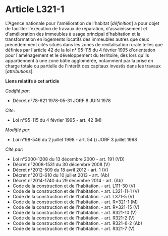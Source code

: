 # Article L321-1

L'Agence nationale pour l'amélioration de l'habitat [*définition*] a pour objet de faciliter l'exécution de travaux de
réparation, d'assainissement et d'amélioration des immeubles à usage principal d'habitation et la transformation en logements
locatifs des immeubles autres que ceux précédemment cités situés dans les zones de revitalisation rurale telles que définies
par l'article 42 de la loi n° 95-115 du 4 février 1995 d'orientation pour l'aménagement et le développement du territoire,
dès lors qu'ils appartiennent à une zone bâtie agglomérée, notamment par la prise en charge totale ou partielle de l'intérêt
des capitaux investis dans les travaux [*attributions*].

**Liens relatifs à cet article**

_Codifié par_:

  - Décret n°78-621 1978-05-31 JORF 8 JUIN 1978

_Cite_:

  - Loi n°95-115 du 4 février 1995 - art. 42 (M)

_Modifié par_:

  - Loi n°98-546 du 2 juillet 1998 - art. 54 () JORF 3 juillet 1998

_Cité par_:

  - Loi n°2000-1208 du 13 décembre 2000 - art. 191 (VD)
  - Décret n°2008-1531 du 30 décembre 2008 (V)
  - Décret n°2012-509 du 18 avril 2012 - art. 1 (V)
  - Décret n°2013-610 du 10 juillet 2013 - art. (Ab)
  - Décret n°2014-1740 du 29 décembre 2014 - art. (Ab)
  - Code de la construction et de l'habitation. - art. L111-30 (V)
  - Code de la construction et de l'habitation. - art. L321-11-1 (V)
  - Code de la construction et de l'habitation. - art. L371-5 (V)
  - Code de la construction et de l'habitation. - art. R*321-1 (M)
  - Code de la construction et de l'habitation. - art. R*321-15 (V)
  - Code de la construction et de l'habitation. - art. R321-10 (V)
  - Code de la construction et de l'habitation. - art. R321-2 (V)
  - Code de la construction et de l'habitation. - art. R321-6-2 (Ab)
  - Code de la construction et de l'habitation. - art. R321-7 (V)
